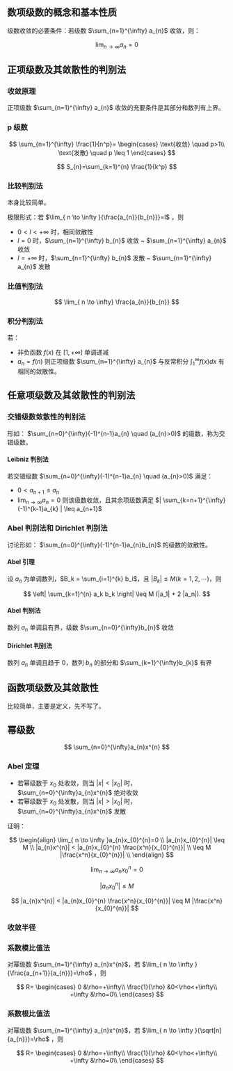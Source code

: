 ## 数项级数的概念和基本性质

级数收敛的必要条件：若级数 $\sum_{n=1}^{\infty} a_{n}$ 收敛，则：

$$
\lim_{ n \to \infty }{a_{n}}=0 
$$

## 正项级数及其敛散性的判别法

### 收敛原理

正项级数 $\sum_{n=1}^{\infty} a_{n}$ 收敛的充要条件是其部分和数列有上界。

### p 级数

$$
\sum_{n=1}^{\infty} \frac{1}{n^p}=
\begin{cases}
\text{收敛} \quad p>1\\
\text{发散} \quad p \leq 1
\end{cases}
$$

$$
S_{n}=\sum_{k=1}^{n} \frac{1}{k^p}
$$

### 比较判别法

本身比较简单。

极限形式：若 $\lim_{ n \to \infty }{\frac{a_{n}}{b_{n}}}=l$ ，则
* $0<l<+\infty$ 时，相同敛散性
* $l=0$ 时，$\sum_{n=1}^{\infty} b_{n}$ 收敛 ~ $\sum_{n=1}^{\infty} a_{n}$ 收敛
* $l=+\infty$ 时，$\sum_{n=1}^{\infty} b_{n}$ 发散 ~ $\sum_{n=1}^{\infty} a_{n}$ 发散

### 比值判别法

$$
\lim_{ n \to \infty} \frac{a_{n}}{b_{n}}
$$

### 积分判别法

若：
* 非负函数 $f(x)$ 在 $[1,+\infty]$ 单调递减
* $a_{n}=f(n)$
则正项级数 $\sum_{n=1}^{\infty} a_{n}$ 与反常积分 $\int_{1}^{\infty}f(x)dx$ 有相同的敛散性。

## 任意项级数及其敛散性的判别法

### 交错级数敛散性的判别法

形如： $\sum_{n=0}^{\infty}(-1)^{n-1}a_{n} \quad (a_{n}>0)$ 的级数，称为交错级数。

#### Leibniz 判别法

 若交错级数 $\sum_{n=0}^{\infty}(-1)^{n-1}a_{n} \quad (a_{n}>0)$ 满足：
- $0<a_{n+1} \leq a_{n}$ 
- $\lim_{ n \to \infty }{a_{n}}=0$ 
则该级数收敛，且其余项级数满足 $| \sum_{k=n+1}^{\infty}(-1)^{k-1}a_{k} | \leq a_{n+1}$

### Abel 判别法和 Dirichlet 判别法

讨论形如： $\sum_{n=0}^{\infty}(-1)^{n-1}a_{n}b_{n}$ 的级数的敛散性。

#### Abel 引理
设 $a_{n}$ 为单调数列，$B_k = \sum_{i=1}^{k} b_i$，且 $|B_k| \leq M (k = 1, 2, \cdots )$，则

$$
\left| \sum_{k=1}^{n} a_k b_k \right| \leq M (|a_1| + 2 |a_n|).
$$

#### Abel 判别法
数列 $a_{n}$ 单调且有界，级数 $\sum_{n=0}^{\infty}b_{n}$ 收敛

#### Dirichlet 判别法
数列 $a_{n}$ 单调且趋于 0，数列 $b_{n}$ 的部分和 $\sum_{k=1}^{\infty}b_{k}$ 有界


## 函数项级数及其敛散性
比较简单，主要是定义，先不写了。

## 幂级数

$$
\sum_{n=0}^{\infty}a_{n}x^{n} 
$$

### Abel 定理

- 若幂级数于 $x_{0}$ 处收敛，则当 $|x|<|x_{0}|$ 时，  $\sum_{n=0}^{\infty}a_{n}x^{n}$ 绝对收敛
- 若幂级数于 $x_{0}$ 处发散，则当 $|x|>|x_{0}|$ 时，  $\sum_{n=0}^{\infty}a_{n}x^{n}$ 发散

证明：

$$
\begin{align}
\lim_{ n \to \infty }a_{n}x_{0}^{n}=0 \\
|a_{n}x_{0}^{n}| \leq M \\
|a_{n}x^{n}| < |a_{n}x_{0}^{n} \frac{x^n}{x_{0}^{n}}|  \\
\leq  M |\frac{x^n}{x_{0}^{n}}| \\
\end{align}
$$

$$
\lim_{ n \to \infty }a_{n}x_{0}^{n}=0 
$$

$$
|a_{n}x_{0}^{n}| \leq M 
$$

$$
|a_{n}x^{n}| < |a_{n}x_{0}^{n} \frac{x^n}{x_{0}^{n}}|
\leq  M |\frac{x^n}{x_{0}^{n}}|
$$

### 收敛半径



### 系数模比值法

对幂级数 $\sum_{n=1}^{\infty} a_{n}x^{n}$，若 $\lim_{ n \to \infty }{\frac{a_{n+1}}{a_{n}}}=\rho$ ，则

$$
R=
\begin{cases}
0 &\rho=+\infty\\
\frac{1}{\rho} &0<\rho<+\infty\\
+\infty &\rho=0\\
\end{cases}
$$

### 系数根比值法
对幂级数 $\sum_{n=1}^{\infty} a_{n}x^{n}$，若 $\lim_{ n \to \infty }{\sqrt[n]{a_{n}}}=\rho$ ，则

$$
R=
\begin{cases}
0 &\rho=+\infty\\
\frac{1}{\rho} &0<\rho<+\infty\\
+\infty &\rho=0\\
\end{cases}
$$
